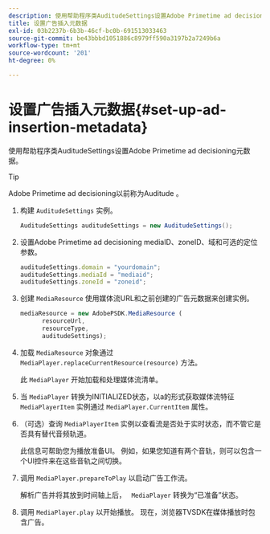 ```yaml
---
description: 使用帮助程序类AuditudeSettings设置Adobe Primetime ad decisioning元数据。
title: 设置广告插入元数据
exl-id: 03b2237b-6b3b-46cf-bc0b-691513033463
source-git-commit: be43bbbd1051886c8979ff590a3197b2a7249b6a
workflow-type: tm+mt
source-wordcount: '201'
ht-degree: 0%

---
```


# 设置广告插入元数据{#set-up-ad-insertion-metadata}

使用帮助程序类AuditudeSettings设置Adobe Primetime ad decisioning元数据。

>[!TIP]
>
>Adobe Primetime ad decisioning以前称为Auditude 。

1. 构建 `AuditudeSettings` 实例。

   ```java
   AuditudeSettings auditudeSettings = new AuditudeSettings();
   ```

1. 设置Adobe Primetime ad decisioning mediaID、zoneID、域和可选的定位参数。

   ```js
   auditudeSettings.domain = "yourdomain"; 
   auditudeSettings.mediaId = "mediaid"; 
   auditudeSettings.zoneId = "zoneid";
   ```

1. 创建 `MediaResource` 使用媒体流URL和之前创建的广告元数据来创建实例。

   ```js
   mediaResource = new AdobePSDK.MediaResource ( 
         resourceUrl, 
         resourceType,  
         auditudeSettings);
   ```

1. 加载 `MediaResource` 对象通过 `MediaPlayer.replaceCurrentResource(resource)` 方法。

   此 `MediaPlayer` 开始加载和处理媒体流清单。

1. 当 `MediaPlayer` 转换为INITIALIZED状态，以a的形式获取媒体流特征 `MediaPlayerItem` 实例通过 `MediaPlayer.CurrentItem` 属性。
1. （可选）查询 `MediaPlayerItem` 实例以查看流是否处于实时状态，而不管它是否具有替代音频轨道。

   此信息可帮助您为播放准备UI。 例如，如果您知道有两个音轨，则可以包含一个UI控件来在这些音轨之间切换。

1. 调用 `MediaPlayer.prepareToPlay` 以启动广告工作流。

   解析广告并将其放到时间轴上后， `  MediaPlayer ` 转换为“已准备”状态。
1. 调用 `MediaPlayer.play` 以开始播放。
现在，浏览器TVSDK在媒体播放时包含广告。
